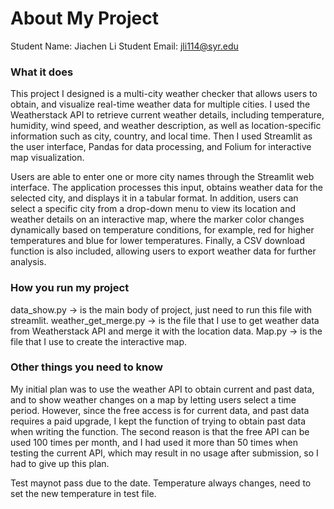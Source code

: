 # About My Project

Student Name:  Jiachen Li
Student Email:  jli114@syr.edu

### What it does
This project I designed is a multi-city weather checker that allows users to obtain, and visualize real-time weather data for multiple cities. I used the Weatherstack API to retrieve current weather details, including temperature, humidity, wind speed, and weather description, as well as location-specific information such as city, country, and local time. Then I used Streamlit as the user interface, Pandas for data processing, and Folium for interactive map visualization.

Users are able to enter one or more city names through the Streamlit web interface. The application processes this input, obtains weather data for the selected city, and displays it in a tabular format. In addition, users can select a specific city from a drop-down menu to view its location and weather details on an interactive map, where the marker color changes dynamically based on temperature conditions, for example, red for higher temperatures and blue for lower temperatures. Finally, a CSV download function is also included, allowing users to export weather data for further analysis.

### How you run my project
data_show.py -> is the main body of project, just need to run this file with streamlit.
weather_get_merge.py -> is the file that I use to get weather data from Weatherstack API and merge it with the location data.
Map.py -> is the file that I use to create the interactive map.

### Other things you need to know
My initial plan was to use the weather API to obtain current and past data, and to show weather changes on a map by letting users select a time period. However, since the free access is for current data, and past data requires a paid upgrade, I kept the function of trying to obtain past data when writing the function. The second reason is that the free API can be used 100 times per month, and I had used it more than 50 times when testing the current API, which may result in no usage after submission, so I had to give up this plan.

Test maynot pass due to the date. Temperature always changes, need to set the new temperature in test file.